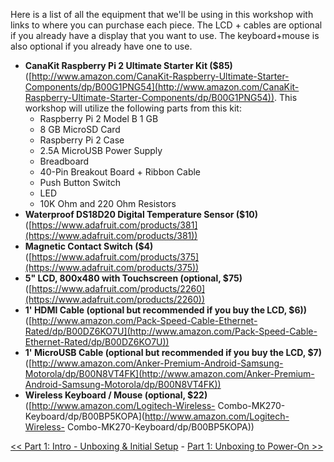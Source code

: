 Here is a list of all the equipment that we'll be using in this workshop with links to where you can purchase each piece. The LCD + cables are optional if you already have a display that you want to use. The keyboard+mouse is also optional if you already have one to use.

- **CanaKit Raspberry Pi 2 Ultimate Starter Kit ($85)**
    ([http://www.amazon.com/CanaKit-Raspberry-Ultimate-Starter-Components/dp/B00G1PNG54](http://www.amazon.com/CanaKit-Raspberry-Ultimate-Starter-Components/dp/B00G1PNG54)). This workshop will utilize the following parts from this kit:
    - Raspberry Pi 2 Model B 1 GB
    - 8 GB MicroSD Card
    - Raspberry Pi 2 Case
    - 2.5A MicroUSB Power Supply
    - Breadboard
    - 40-Pin Breakout Board + Ribbon Cable
    - Push Button Switch
    - LED
    - 10K Ohm and 220 Ohm Resistors
- **Waterproof DS18D20 Digital Temperature Sensor ($10)**
    ([https://www.adafruit.com/products/381](https://www.adafruit.com/products/381))
- **Magnetic Contact Switch ($4)**
    ([https://www.adafruit.com/products/375](https://www.adafruit.com/products/375))
- **5" LCD, 800x480 with Touchscreen (optional, $75)**
    ([https://www.adafruit.com/products/2260](https://www.adafruit.com/products/2260))
- **1' HDMI Cable (optional but recommended if you buy the LCD, $6))**
    ([http://www.amazon.com/Pack-Speed-Cable-Ethernet-Rated/dp/B00DZ6KO7U](http://www.amazon.com/Pack-Speed-Cable-Ethernet-Rated/dp/B00DZ6KO7U)) 
- **1' MicroUSB Cable (optional but recommended if you buy the LCD, $7)**
    ([http://www.amazon.com/Anker-Premium-Android-Samsung-Motorola/dp/B00N8VT4FK](http://www.amazon.com/Anker-Premium-Android-Samsung-Motorola/dp/B00N8VT4FK)) 
- **Wireless Keyboard / Mouse (optional, $22)**
    ([http://www.amazon.com/Logitech-Wireless- Combo-MK270-Keyboard/dp/B00BP5KOPA](http://www.amazon.com/Logitech-Wireless- Combo-MK270-Keyboard/dp/B00BP5KOPA))
    
[<< Part 1: Intro - Unboxing & Initial Setup](Part-1.-Unboxing-&-Setup) - [Part 1: Unboxing to Power-On >>](Part-1.-Unboxing-to-Power-On)
